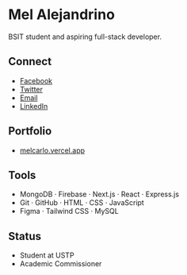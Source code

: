 # Mel Alejandrino

BSIT student and aspiring full-stack developer.

## Connect
- [Facebook](https://www.facebook.com/Melkun02/)  
- [Twitter](https://twitter.com/MelKun8)  
- [Email](mailto:alejandrino.mel002@gmail.com)  
- [LinkedIn](https://www.linkedin.com/in/melcarlo/)

## Portfolio
- [melcarlo.vercel.app](https://melcarlo.vercel.app/)

## Tools
- MongoDB · Firebase · Next.js · React · Express.js  
- Git · GitHub · HTML · CSS · JavaScript  
- Figma · Tailwind CSS · MySQL

## Status
- Student at USTP  
- Academic Commissioner
